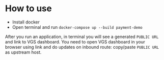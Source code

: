# How to use
 * Install docker
 * Open terminal and run `docker-compose up --build payment-demo`
 
After you run an application, in terminal you will see a generated `PUBLIC URL` and link to VGS dashboard.
You need to open VGS dashboard in your browser using link and do updates on inbound route: copy/paste `PUBLIC URL` as upstream host.
